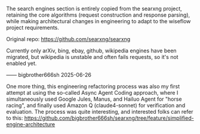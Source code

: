 The search engines section is entirely copied from the searxng project, retaining the core algorithms (request construction and response parsing), while making architectural changes in engineering to adapt to the wiseflow project requirements.

Original repo: https://github.com/searxng/searxng

Currently only arXiv, bing, ebay, github, wikipedia engines have been migrated, but wikipedia is unstable and often fails requests, so it's not enabled yet.

—— bigbrother666sh 2025-06-26

One more thing, this engineering refactoring process was also my first attempt at using the so-called Async Agent Coding approach, where I simultaneously used Google Jules, Manus, and Hailuo Agent for "horse racing", and finally used Amazon Q (claude4-sonnet) for verification and evaluation. The process was quite interesting, and interested folks can refer to this: https://github.com/bigbrother666sh/searxng/tree/feature/simplified-engine-architecture